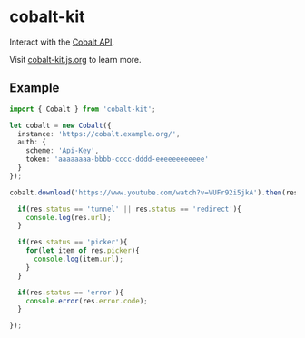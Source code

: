 # cobalt-kit

Interact with the [Cobalt API](https://github.com/imputnet/cobalt/blob/main/docs/api.md).

Visit [cobalt-kit.js.org](https://cobalt-kit.js.org) to learn more.

## Example

```ts
import { Cobalt } from 'cobalt-kit';

let cobalt = new Cobalt({
  instance: 'https://cobalt.example.org/',
  auth: {
    scheme: 'Api-Key',
    token: 'aaaaaaaa-bbbb-cccc-dddd-eeeeeeeeeeee'
  }
});

cobalt.download('https://www.youtube.com/watch?v=VUFr92i5jkA').then(res=>{

  if(res.status == 'tunnel' || res.status == 'redirect'){
    console.log(res.url);
  }

  if(res.status == 'picker'){
    for(let item of res.picker){
      console.log(item.url);
    }
  }

  if(res.status == 'error'){
    console.error(res.error.code);
  }

});
```